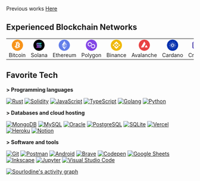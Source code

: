 <!-- <p align="center">
  <a href="https://github.com/ptcbink">
    <img src="https://readme-typing-svg.herokuapp.com/?lines=+Senior%20Full%20Stack%20Developer;Blockchain%20Developer;8%2B%20years%20of%20Software%20experience;Web3%20Expert&font=Anton&center=true&width=650&height=120&color=FF7B9C&vCenter=true&size=45%22">
  </a>
</p> -->

Previous works [Here](https://github.com/ptcbink/Project-Overview)

## Experienced Blockchain Networks

<table>
  <tr>
    <td align="center" width="70">
      <a href="#macropower-tech">
        <img src="./assets/logo/bitcoin.png" width="30" height="30" alt="Cardano" />
      </a>
      <br>Bitcoin
    </td>
    <td align="center" width="70">
      <a href="#macropower-tech">
        <img src="./assets/logo/solana.png" width="30" height="30" alt="Solana" />
      </a>
      <br>Solana
    </td>
    <td align="center" width="70">
      <a href="#macropower-tech">
        <img src="./assets/logo/ethereum.png" width="30" height="30" alt="Ethereum" />
      </a>
      <br>Ethereum
    </td>
    <td align="center" width="70">
      <a href="#macropower-tech">
        <img src="./assets/logo/polygon.png" width="30" height="30" alt="Polygon" />
      </a>
      <br>Polygon
    </td>
    <td align="center" width="70">
      <a href="#macropower-tech">
        <img src="./assets/logo/binance.png" width="30" height="30" alt="Binance" />
      </a>
      <br>Binance
    </td>
    <td align="center" width="70">
      <a href="#macropower-tech">
        <img src="./assets/logo/avalanche.png" width="30" height="30" alt="Avalanche" />
      </a>
      <br>Avalanche
    </td>
    <td align="center" width="70">
      <a href="#macropower-tech">
        <img src="./assets/logo/cardano.png" width="30" height="30" alt="Cardano" />
      </a>
      <br>Cardano
    </td>
    <td align="center" width="70">
      <a href="#macropower-tech">
        <img src="./assets/logo/cronos.png" width="30" height="30" alt="Cronos" />
      </a>
      <br>Cronos
    </td>
    <td align="center" width="70">
      <a href="#macropower-tech">
        <img src="./assets/logo/near.png" width="30" height="30" alt="Near" />
      </a>
      <br>Near
    </td>
    <td align="center" width="70">
      <a href="#macropower-tech">
        <img src="./assets/logo/cosmos.png" width="30" height="30" alt="Cosmos" />
      </a>
      <br>cosmos
    </td>
  </tr>
</table>

<h2 align="left" id="macropower-tech">Favorite Tech</h2>

**> Programming languages**

<p>
    <a href="https://github.com/search?q=user%3Asourlodine+language%3ARust"><img alt="Rust" src="https://img.shields.io/badge/Rust-ffffff.svg?logo=rust&logoColor=black"></a>
    <a href="https://github.com/search?q=user%3Asourlodine+language%3ASolidity"><img alt="Solidity" src="https://img.shields.io/badge/Solidity-000000.svg?logo=solidity&logoColor"></a>
    <a href="https://github.com/search?q=user%3Asourlodine+language%3AJavaScript"><img alt="JavaScript" src="https://img.shields.io/badge/JavaScript-F7DF1E.svg?logo=javascript&logoColor=black"></a>
    <a href="https://github.com/search?q=user%3Asourlodine+language%3ATypeScript"><img alt="TypeScript" src="https://img.shields.io/badge/TypeScript-007ACC.svg?logo=typescript&logoColor=white"></a>
    <a href="https://github.com/search?q=user%3Asourlodine+language%3AGo"><img alt="Golang" src="https://img.shields.io/badge/Golang-53caf9.svg?logo=go&logoColor=white"></a>
    <a href="https://github.com/search?q=user%3Asourlodine+language%3APython"><img alt="Python" src="https://img.shields.io/badge/Python-14354C.svg?logo=python&logoColor=white"></a>
</p>

**> Databases and cloud hosting**

<p>
    <a href="#"><img alt="MongoDB" src ="https://img.shields.io/badge/MongoDB-4ea94b.svg?logo=mongodb&logoColor=white"></a>
    <a href="#"><img alt="MySQL" src="https://img.shields.io/badge/MySQL-00f.svg?logo=mysql&logoColor=white"></a>
    <a href="#"><img alt="Oracle" src ="https://img.shields.io/badge/Oracle-F00000.svg?logo=oracle&logoColor=white"></a>
    <a href="#"><img alt="PostgreSQL" src ="https://img.shields.io/badge/PostgreSQL-316192.svg?logo=postgresql&logoColor=white"></a>
    <a href="#"><img alt="SQLite" src ="https://img.shields.io/badge/SQLite-07405e.svg?logo=sqlite&logoColor=white"></a>
    <a href="#"><img alt="Vercel" src="https://img.shields.io/badge/Vercel-000000.svg?logo=vercel&logoColor=white"></a>
    <a href="#"><img alt="Heroku" src="https://img.shields.io/badge/Heroku-430098.svg?logo=heroku&logoColor=white"></a>
    <a href="#"><img alt="Notion" src="https://img.shields.io/badge/Notion-010101.svg?logo=notion&logoColor=white"></a>
</p>

**> Software and tools**

<p>
    <a href="#"><img alt="Git" src="https://img.shields.io/badge/Git-F05033.svg?logo=git&logoColor=white"></a>
    <a href="#"><img alt="Postman" src="https://img.shields.io/badge/Postman-FF6C37?logo=postman&logoColor=white"></a>
    <a href="#"><img alt="Android" src="https://img.shields.io/badge/Android-3DDC84?logo=android&logoColor=white"></a>
    <a href="#"><img alt="Brave" src="https://img.shields.io/badge/-Brave-FB542B?logo=brave&logoColor=white"></a>
    <a href="#"><img alt="Codepen" src="https://img.shields.io/badge/Codepen-000000.svg?logo=codepen&logoColor=white"></a>
    <a href="#"><img alt="Google Sheets" src="https://img.shields.io/badge/Google%20Sheets-34A853.svg?logo=google%20sheets&logoColor=white"></a>
    <a href="#"><img alt="Inkscape" src="https://img.shields.io/badge/Inkscape-000000?logo=Inkscape&logoColor=white"></a>
    <a href="#"><img alt="Jupyter" src="https://img.shields.io/badge/Jupyter-F37626.svg?logo=Jupyter&logoColor=white"></a>
    <a href="#"><img alt="Visual Studio Code" src="https://img.shields.io/badge/Visual%20Studio%20Code-0078d7.svg?logo=visual-studio-code&logoColor=white"></a>
</p>

<a href="https://github.com/ptcbink/ptcbink"><img alt="Sourlodine's activity graph" src="https://github-readme-activity-graph.vercel.app/graph?username=ptcbink&bg_color=0e2239&color=58a6ff&line=114a88&point=58a6ff&hide_border=true" /></a>
